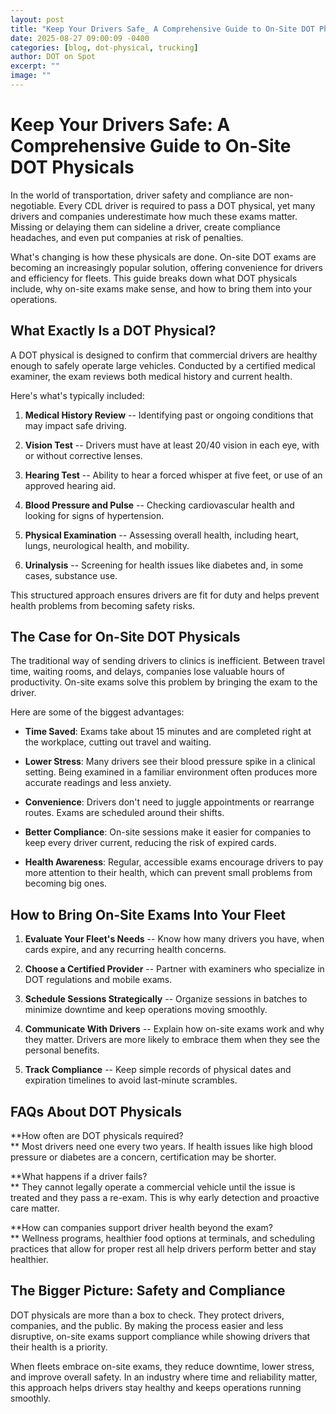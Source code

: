 ```yaml
---
layout: post
title: "Keep Your Drivers Safe_ A Comprehensive Guide to On-Site DOT Physicals"
date: 2025-08-27 09:00:09 -0400
categories: [blog, dot-physical, trucking]
author: DOT on Spot
excerpt: ""
image: ""
---
```


# **Keep Your Drivers Safe: A Comprehensive Guide to On-Site DOT Physicals**

In the world of transportation, driver safety and compliance are non-negotiable. Every CDL driver is required to pass a DOT physical, yet many drivers and companies underestimate how much these exams matter. Missing or delaying them can sideline a driver, create compliance headaches, and even put companies at risk of penalties.

What's changing is how these physicals are done. On-site DOT exams are becoming an increasingly popular solution, offering convenience for drivers and efficiency for fleets. This guide breaks down what DOT physicals include, why on-site exams make sense, and how to bring them into your operations.

## **What Exactly Is a DOT Physical?**

A DOT physical is designed to confirm that commercial drivers are healthy enough to safely operate large vehicles. Conducted by a certified medical examiner, the exam reviews both medical history and current health.

Here's what's typically included:

1.  **Medical History Review** -- Identifying past or ongoing conditions that may impact safe driving.

2.  **Vision Test** -- Drivers must have at least 20/40 vision in each eye, with or without corrective lenses.

3.  **Hearing Test** -- Ability to hear a forced whisper at five feet, or use of an approved hearing aid.

4.  **Blood Pressure and Pulse** -- Checking cardiovascular health and looking for signs of hypertension.

5.  **Physical Examination** -- Assessing overall health, including heart, lungs, neurological health, and mobility.

6.  **Urinalysis** -- Screening for health issues like diabetes and, in some cases, substance use.

This structured approach ensures drivers are fit for duty and helps prevent health problems from becoming safety risks.

## **The Case for On-Site DOT Physicals**

The traditional way of sending drivers to clinics is inefficient. Between travel time, waiting rooms, and delays, companies lose valuable hours of productivity. On-site exams solve this problem by bringing the exam to the driver.

Here are some of the biggest advantages:

-   **Time Saved**: Exams take about 15 minutes and are completed right at the workplace, cutting out travel and waiting.

-   **Lower Stress**: Many drivers see their blood pressure spike in a clinical setting. Being examined in a familiar environment often produces more accurate readings and less anxiety.

-   **Convenience**: Drivers don't need to juggle appointments or rearrange routes. Exams are scheduled around their shifts.

-   **Better Compliance**: On-site sessions make it easier for companies to keep every driver current, reducing the risk of expired cards.

-   **Health Awareness**: Regular, accessible exams encourage drivers to pay more attention to their health, which can prevent small problems from becoming big ones.

## **How to Bring On-Site Exams Into Your Fleet**

1.  **Evaluate Your Fleet's Needs** -- Know how many drivers you have, when cards expire, and any recurring health concerns.

2.  **Choose a Certified Provider** -- Partner with examiners who specialize in DOT regulations and mobile exams.

3.  **Schedule Sessions Strategically** -- Organize sessions in batches to minimize downtime and keep operations moving smoothly.

4.  **Communicate With Drivers** -- Explain how on-site exams work and why they matter. Drivers are more likely to embrace them when they see the personal benefits.

5.  **Track Compliance** -- Keep simple records of physical dates and expiration timelines to avoid last-minute scrambles.

## **FAQs About DOT Physicals**

**How often are DOT physicals required?\
** Most drivers need one every two years. If health issues like high blood pressure or diabetes are a concern, certification may be shorter.

**What happens if a driver fails?\
** They cannot legally operate a commercial vehicle until the issue is treated and they pass a re-exam. This is why early detection and proactive care matter.

**How can companies support driver health beyond the exam?\
** Wellness programs, healthier food options at terminals, and scheduling practices that allow for proper rest all help drivers perform better and stay healthier.

## **The Bigger Picture: Safety and Compliance**

DOT physicals are more than a box to check. They protect drivers, companies, and the public. By making the process easier and less disruptive, on-site exams support compliance while showing drivers that their health is a priority.

When fleets embrace on-site exams, they reduce downtime, lower stress, and improve overall safety. In an industry where time and reliability matter, this approach helps drivers stay healthy and keeps operations running smoothly.
